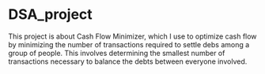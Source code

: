 # DSA_project
This project is about Cash Flow Minimizer, which I use to optimize cash flow by minimizing the number of transactions required to settle debs among a group of people. This involves determining the smallest number of transactions necessary to balance the debts between everyone involved.
